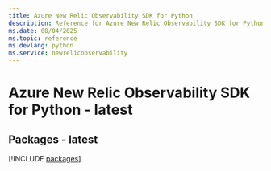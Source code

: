 ```yaml
---
title: Azure New Relic Observability SDK for Python
description: Reference for Azure New Relic Observability SDK for Python
ms.date: 08/04/2025
ms.topic: reference
ms.devlang: python
ms.service: newrelicobservability
---
```

# Azure New Relic Observability SDK for Python - latest
## Packages - latest
[!INCLUDE [packages](new-relic-observability-index.md)]